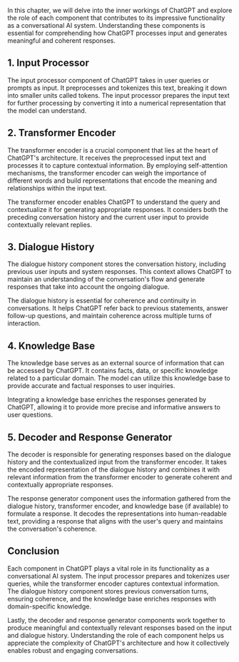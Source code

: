 
In this chapter, we will delve into the inner workings of ChatGPT and explore the role of each component that contributes to its impressive functionality as a conversational AI system. Understanding these components is essential for comprehending how ChatGPT processes input and generates meaningful and coherent responses.

1\. Input Processor
------------------

The input processor component of ChatGPT takes in user queries or prompts as input. It preprocesses and tokenizes this text, breaking it down into smaller units called tokens. The input processor prepares the input text for further processing by converting it into a numerical representation that the model can understand.

2\. Transformer Encoder
----------------------

The transformer encoder is a crucial component that lies at the heart of ChatGPT's architecture. It receives the preprocessed input text and processes it to capture contextual information. By employing self-attention mechanisms, the transformer encoder can weigh the importance of different words and build representations that encode the meaning and relationships within the input text.

The transformer encoder enables ChatGPT to understand the query and contextualize it for generating appropriate responses. It considers both the preceding conversation history and the current user input to provide contextually relevant replies.

3\. Dialogue History
-------------------

The dialogue history component stores the conversation history, including previous user inputs and system responses. This context allows ChatGPT to maintain an understanding of the conversation's flow and generate responses that take into account the ongoing dialogue.

The dialogue history is essential for coherence and continuity in conversations. It helps ChatGPT refer back to previous statements, answer follow-up questions, and maintain coherence across multiple turns of interaction.

4\. Knowledge Base
-----------------

The knowledge base serves as an external source of information that can be accessed by ChatGPT. It contains facts, data, or specific knowledge related to a particular domain. The model can utilize this knowledge base to provide accurate and factual responses to user inquiries.

Integrating a knowledge base enriches the responses generated by ChatGPT, allowing it to provide more precise and informative answers to user questions.

5\. Decoder and Response Generator
---------------------------------

The decoder is responsible for generating responses based on the dialogue history and the contextualized input from the transformer encoder. It takes the encoded representation of the dialogue history and combines it with relevant information from the transformer encoder to generate coherent and contextually appropriate responses.

The response generator component uses the information gathered from the dialogue history, transformer encoder, and knowledge base (if available) to formulate a response. It decodes the representations into human-readable text, providing a response that aligns with the user's query and maintains the conversation's coherence.

Conclusion
----------

Each component in ChatGPT plays a vital role in its functionality as a conversational AI system. The input processor prepares and tokenizes user queries, while the transformer encoder captures contextual information. The dialogue history component stores previous conversation turns, ensuring coherence, and the knowledge base enriches responses with domain-specific knowledge.

Lastly, the decoder and response generator components work together to produce meaningful and contextually relevant responses based on the input and dialogue history. Understanding the role of each component helps us appreciate the complexity of ChatGPT's architecture and how it collectively enables robust and engaging conversations.
